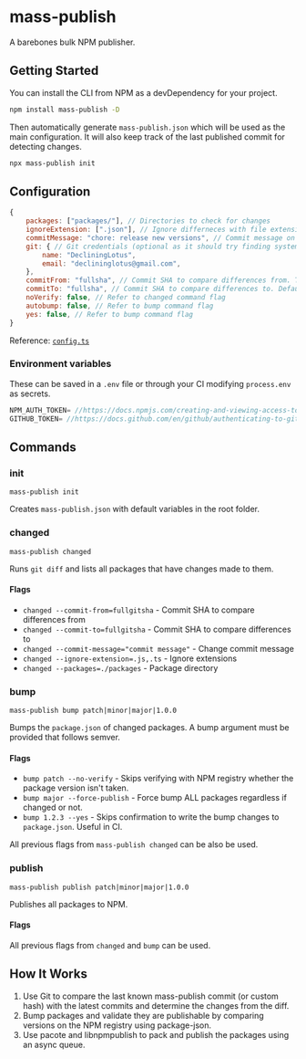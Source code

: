 # mass-publish

A barebones bulk NPM publisher.

## Getting Started

You can install the CLI from NPM as a devDependency for your project.

```bash
npm install mass-publish -D
```

Then automatically generate `mass-publish.json` which will be used as the main configuration. It will also keep track of the last published commit for detecting changes.

```bash
npx mass-publish init
```

## Configuration

```js
{
    packages: ["packages/"], // Directories to check for changes
    ignoreExtension: [".json"], // Ignore differneces with file extension of a certain type (Optional)
    commitMessage: "chore: release new versions", // Commit message on publish
    git: { // Git credentials (optional as it should try finding system gitconfig)
        name: "DecliningLotus",
        email: "declininglotus@gmail.com",
    },
    commitFrom: "fullsha", // Commit SHA to compare differences from. This is automatically updated on every publish
    commitTo: "fullsha", // Commit SHA to compare differences to. Default is the head commit (Optional)
    noVerify: false, // Refer to changed command flag
    autobump: false, // Refer to bump command flag
    yes: false, // Refer to bump command flag
}
```

Reference: [`config.ts`](https://github.com/fontsource/mass-publish/blob/main/src/changed/interfaces/config.ts)

### Environment variables

These can be saved in a `.env` file or through your CI modifying `process.env` as secrets.

```js
NPM_AUTH_TOKEN= //https://docs.npmjs.com/creating-and-viewing-access-tokens
GITHUB_TOKEN= //https://docs.github.com/en/github/authenticating-to-github/keeping-your-account-and-data-secure/creating-a-personal-access-token
```

## Commands

### init

`mass-publish init`

Creates `mass-publish.json` with default variables in the root folder.

### changed

`mass-publish changed`

Runs `git diff` and lists all packages that have changes made to them.

#### Flags

- `changed --commit-from=fullgitsha` - Commit SHA to compare differences from
- `changed --commit-to=fullgitsha` - Commit SHA to compare differences to
- `changed --commit-message="commit message"` - Change commit message
- `changed --ignore-extension=.js,.ts` - Ignore extensions
- `changed --packages=./packages` - Package directory

### bump

`mass-publish bump patch|minor|major|1.0.0`

Bumps the `package.json` of changed packages. A bump argument must be provided that follows semver.

#### Flags

- `bump patch --no-verify` - Skips verifying with NPM registry whether the package version isn't taken.
- `bump major --force-publish` - Force bump ALL packages regardless if changed or not.
- `bump 1.2.3 --yes` - Skips confirmation to write the bump changes to `package.json`. Useful in CI.

All previous flags from `mass-publish changed` can be also be used.

### publish

`mass-publish publish patch|minor|major|1.0.0`

Publishes all packages to NPM.

#### Flags

All previous flags from `changed` and `bump` can be used.

## How It Works

1. Use Git to compare the last known mass-publish commit (or custom hash) with the latest commits and determine the changes from the diff.
2. Bump packages and validate they are publishable by comparing versions on the NPM registry using package-json.
3. Use pacote and libnpmpublish to pack and publish the packages using an async queue.
